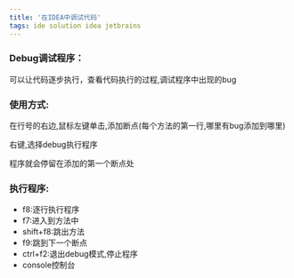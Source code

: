 ```yaml
---
title: '在IDEA中调试代码'
tags: ide solution idea jetbrains
---
```


### Debug调试程序：
可以让代码逐步执行，查看代码执行的过程,调试程序中出现的bug
### 使用方式:
在行号的右边,鼠标左键单击,添加断点(每个方法的第一行,哪里有bug添加到哪里)

右键,选择debug执行程序

程序就会停留在添加的第一个断点处

### 执行程序:
- f8:逐行执行程序
- f7:进入到方法中
- shift+f8:跳出方法
- f9:跳到下一个断点
- ctrl+f2:退出debug模式,停止程序
- console控制台
